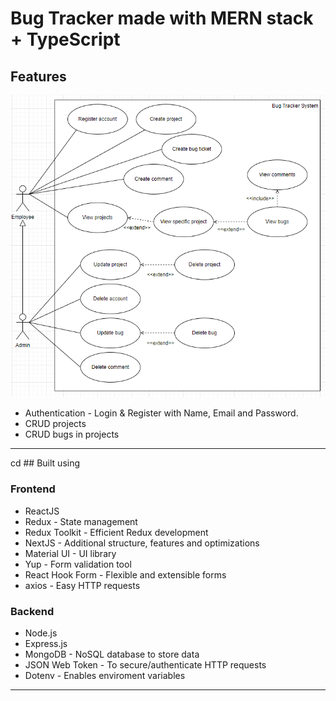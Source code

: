 # Bug Tracker made with MERN stack + TypeScript

## Features

<img src="https://github.com/kristoffergarling/bug-tracker/blob/main/images/bug-tracker.usecases.png" alt="UML diagram"></img>

<ul>
 <li>Authentication - Login & Register with Name, Email and Password.</li>
 <li>CRUD projects</li>
 <li>CRUD bugs in projects</li>
</ul>

<hr>
cd 
## Built using

### Frontend

<ul>
 <li>ReactJS</li>
 <li>Redux - State management</li>
 <li>Redux Toolkit - Efficient Redux development</li>
 <li>NextJS - Additional structure, features and optimizations</li>
 <li>Material UI - UI library</li>
 <li>Yup - Form validation tool</li>
 <li>React Hook Form - Flexible and extensible forms</li>
 <li>axios - Easy HTTP requests</li>
</ul>

### Backend

<ul>
 <li>Node.js</li>
 <li>Express.js</li>
 <li>MongoDB - NoSQL database to store data</li>
 <li>JSON Web Token - To secure/authenticate HTTP requests</li>
 <li>Dotenv - Enables enviroment variables</li>
</ul>

<hr>
